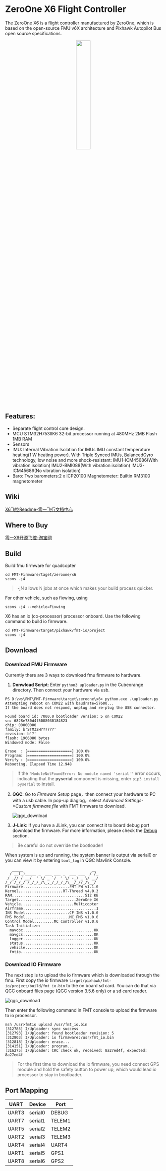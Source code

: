 ZeroOne X6 Flight Controller
============================

The ZeroOne X6 is a flight controller manufactured by ZeroOne, which is based on the open-source FMU v6X architecture and Pixhawk Autopilot Bus open source specifications.

<div align=center><img src="https://ardupilot.org/plane/_images/ZeroOneX6.png" width="30%"></div>

## Features:

- Separate flight control core design.
- MCU
  STM32H753IIK6 32-bit processor running at 480MHz
  2MB Flash
  1MB RAM
- Sensors
- IMU:
  Internal Vibration Isolation for IMUs
  IMU constant temperature heating(1 W heating power).
  With Triple Synced IMUs, BalancedGyro technology, low noise and more shock-resistant:
  IMU1-ICM45686(With vibration isolation)
  IMU2-BMI088(With vibration isolation)
  IMU3- ICM45686(No vibration isolation)
- Baro:
  Two barometers:2 x ICP20100
  Magnetometer: Builtin RM3100 magnetometer

## Wiki

[X6飞控Readme-零一飞行文档中心](https://docs.01aero.cn/docs/X6_readme)

## Where to Buy

[零一X6开源飞控-淘宝网](https://item.taobao.com/item.htm?abbucket=11&detail_redpacket_pop=true&id=790973866451&ltk2=1746782887151tc8x6ek228s4847eip8xj&ns=1&priceTId=undefined&query=零一飞控&skuId=5780533500698&spm=a21n57.1.hoverItem.2&utparam={"aplus_abtest"%3A"4997d1bb11d5dfa1e801f6a4bf97e79d"}&xxc=taobaoSearch)

## Build
Build fmu firmware for quadcopter

```
cd FMT-Firmware/taget/zeroone/x6
scons -j4
```

> -jN allows N jobs at once which makes your build process quicker.

For other vehicle, such as fixwing, using

```
scons -j4 --vehicle=Fixwing
```

X6 has an io (co-processor) processor onboard. Use the following command to build io firmware.

```
cd FMT-Firmware/target/pixhawk/fmt-io/project
scons -j4
```

## Download

### Download FMU Firmware
Currently there are 3 ways to download fmu firmware to hardware.

1. **Donwload Script**: Enter `python3 uploader.py` in the Cubeorange directory. Then connect your hardware via usb.

```
PS D:\ws\FMT\FMT-Firmware\target\zeroone\x6> python.exe .\uploader.py
Attempting reboot on COM22 with baudrate=57600...
If the board does not respond, unplug and re-plug the USB connector.

Found board id: 7000,0 bootloader version: 5 on COM22
sn: 6828e780d4f5008030184823
chip: 00000000
family: b'STM32H??????'
revision: b'?'
flash: 1966080 bytes
Windowed mode: False

Erase  : [====================] 100.0%
Program: [====================] 100.0%
Verify : [====================] 100.0%
Rebooting. Elapsed Time 12.948
```

> If the `"ModuleNotFoundError: No module named 'serial'"` error occurs, indicating that the **pyserial** component is missing, enter `pip3 install pyserial` to install.

2. **QGC**: Go to *Firmware Setup* page，then connect your hardware to PC with a usb cable. In pop-up diaglog，select *Advanced Settings->Custom firmware file* with FMT firmware to download.

   ![qgc_download](https://firmament-autopilot.github.io/FMT-DOCS/figures/qgc_download.png)

3. **J-Link**: If you have a JLink, you can connect it to board debug port download the firmware. For more information, please check the [Debug](https://firmament-autopilot.github.io/FMT-DOCS/#/introduction/debug) section.

> Be careful do not override the bootloader!

When system is up and running, the system banner is output via serial0 or you can view it by entering `boot_log` in QGC Mavlink Console.

```
   _____                               __ 
  / __(_)_____ _  ___ ___ _  ___ ___  / /_
 / _// / __/  ' \/ _ `/  ' \/ -_) _ \/ __/
/_/ /_/_/ /_/_/_/\_,_/_/_/_/\__/_//_/\__/ 
Firmware.....................FMT FW v1.1.0
Kernel....................RT-Thread v4.0.3
RAM.................................512 KB
Target..........................ZeroOne X6
Vehicle........................Multicopter
Airframe.................................1
INS Model....................CF INS v1.0.0
FMS Model....................MC FMS v1.0.0
Control Model.........MC Controller v1.0.0
Task Initialize:
  mavobc................................OK
  mavgcs................................OK
  logger................................OK
  status................................OK
  vehicle...............................OK
  fmtio.................................OK
```


### Download IO Firmware

The next step is to upload the io firmware which is downloaded through the fmu. First copy the io firmware `target/pixhawk/fmt-io/project/build/fmt_io.bin` to the on board sd card. You can do that via QGC onboard files page (QGC version 3.5.6 only) or a sd card reader. 

![qgc_download](https://qiniu.md.amovlab.com/img/m/202303/20230305/1820266235233805846609920.png)


Then enter the following command in FMT console to upload the firmware to io processor.

```
msh /usr>fmtio upload /usr/fmt_io.bin
[312785] I/Uploader: sync success
[312793] I/Uploader: found bootloader revision: 5
[312803] I/Uploader: io firmaware:/usr/fmt_io.bin
[312818] I/Uploader: erase...
[314151] I/Uploader: program...
[316275] I/Uploader: CRC check ok, received: 8a27ed4f, expected: 8a27ed4f
```

> For the first time to download the io firmware, you need connect GPS module and hold the safety button to power up, which would lead io processor to stay in bootloader.

## Port Mapping

| UART  | Device  | Port   |
| ----- | ------- | ------ |
| UART3 | serial0 | DEBUG  |
| UART7 | serial1 | TELEM1 |
| UART5 | serial2 | TELEM2 |
| UART2 | serial3 | TELEM3 |
| UART4 | serial4 | UART4  |
| UART1 | serial5 | GPS1   |
| UART8 | serial6 | GPS2   |

